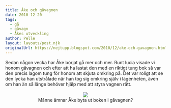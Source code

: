 ```yaml
---
title: Åke och gåvagnen
date: 2010-12-20
tags: 
  - gå
  - gåvagn
  - Åkes utveckling	
author: Pelle
layout: layouts/post.njk
originalUrl: https://nejtupp.blogspot.com/2010/12/ake-och-gavagnen.html
---
```


<div style="text-align: center;"><div style="text-align: left;">Sedan någon vecka har Åke börjat gå mer och mer. Runt lucia visade vi honom gåvagnen och efter att ha lastat den med en riktigt tung bok så var den precis lagom tung för honom att skjuta omkring på. Det var roligt att se den lycka han utstrålade när han tog sig omkring själv i lägenheten, även om han än så länge behöver hjälp med att styra vagnen rätt.<br></div><br><img src="../../../../img/%25C3%2585ke%2Btar%2Bn%25C3%25A5gra%2Bsteg-_MG_6409.jpg"><br>
	<figcaption>Månne ämnar Åke byta ut boken i gåvagnen?</figcaption>
